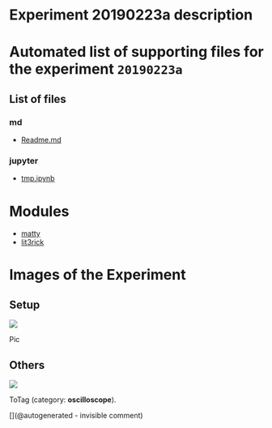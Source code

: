 # Experiment 20190223a description





# Automated list of supporting files for the __experiment `20190223a`__

## List of files

### md

* [Readme.md](/matty/pHATrick/20190223/Readme.md)


### jupyter

* [tmp.ipynb](/tmp.ipynb)





# Modules

* [matty](/matty/)
* [lit3rick](/lit3rick/)




# Images of the Experiment

## Setup

![](/matty/pHATrick/20190223/P_20190223_201135.jpg)

Pic

## Others

![](/matty/pHATrick/20190223/IMAG001.png)

ToTag (category: __oscilloscope__).










[](@autogenerated - invisible comment)